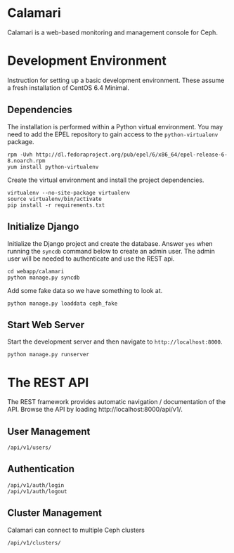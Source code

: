 Calamari
=====

Calamari is a web-based monitoring and management console for Ceph.

Development Environment
=====

Instruction for setting up a basic development environment. These assume a
fresh installation of CentOS 6.4 Minimal.

Dependencies
-----

The installation is performed within a Python virtual environment. You may need
to add the EPEL repository to gain access to the `python-virtualenv` package.

    rpm -Uvh http://dl.fedoraproject.org/pub/epel/6/x86_64/epel-release-6-8.noarch.rpm
    yum install python-virtualenv

Create the virtual environment and install the project dependencies.

    virtualenv --no-site-package virtualenv
    source virtualenv/bin/activate
    pip install -r requirements.txt

Initialize Django
-----

Initialize the Django project and create the database. Answer `yes` when
running the `syncdb` command below to create an admin user. The admin user will
be needed to authenticate and use the REST api.

    cd webapp/calamari
    python manage.py syncdb
    
Add some fake data so we have something to look at.

    python manage.py loaddata ceph_fake
    
Start Web Server
-----

Start the development server and then navigate to `http://localhost:8000`.

    python manage.py runserver
    
The REST API
=====

The REST framework provides automatic navigation / documentation of the API.
Browse the API by loading http://localhost:8000/api/v1/.

User Management
-----

    /api/v1/users/

Authentication
-----

    /api/v1/auth/login
    /api/v1/auth/logout

Cluster Management
-----

Calamari can connect to multiple Ceph clusters

    /api/v1/clusters/
